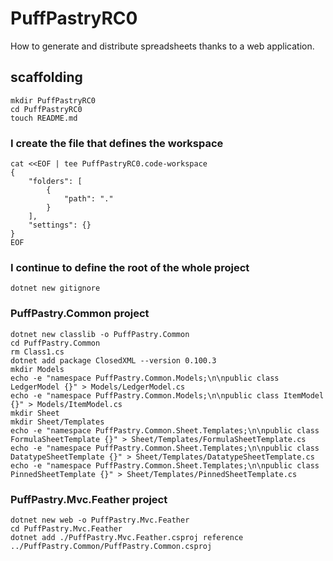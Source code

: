 # PuffPastryRC0

How to generate and distribute spreadsheets thanks to a web application.

## scaffolding

```shell
mkdir PuffPastryRC0
cd PuffPastryRC0
touch README.md
```

### I create the file that defines the workspace

```shell
cat <<EOF | tee PuffPastryRC0.code-workspace
{
	"folders": [
		{
			"path": "."
		}
	],
	"settings": {}
}
EOF
```

### I continue to define the root of the whole project

```shell
dotnet new gitignore
```

### PuffPastry.Common project

```shell
dotnet new classlib -o PuffPastry.Common
cd PuffPastry.Common
rm Class1.cs
dotnet add package ClosedXML --version 0.100.3
mkdir Models
echo -e "namespace PuffPastry.Common.Models;\n\npublic class LedgerModel {}" > Models/LedgerModel.cs
echo -e "namespace PuffPastry.Common.Models;\n\npublic class ItemModel {}" > Models/ItemModel.cs
mkdir Sheet
mkdir Sheet/Templates
echo -e "namespace PuffPastry.Common.Sheet.Templates;\n\npublic class FormulaSheetTemplate {}" > Sheet/Templates/FormulaSheetTemplate.cs
echo -e "namespace PuffPastry.Common.Sheet.Templates;\n\npublic class DatatypeSheetTemplate {}" > Sheet/Templates/DatatypeSheetTemplate.cs
echo -e "namespace PuffPastry.Common.Sheet.Templates;\n\npublic class PinnedSheetTemplate {}" > Sheet/Templates/PinnedSheetTemplate.cs
```

### PuffPastry.Mvc.Feather project

```shell
dotnet new web -o PuffPastry.Mvc.Feather
cd PuffPastry.Mvc.Feather
dotnet add ./PuffPastry.Mvc.Feather.csproj reference ../PuffPastry.Common/PuffPastry.Common.csproj
```
